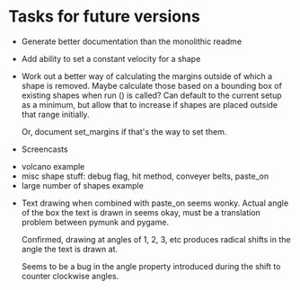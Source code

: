 # Tasks for future versions

* Generate better documentation than the monolithic readme

* Add ability to set a constant velocity for a shape

* Work out a better way of calculating the margins outside of which a shape is removed.
  Maybe calculate those based on a bounding box of existing shapes when run () is called?
  Can default to the current setup as a minimum, but allow that to increase if shapes are
  placed outside that range initially.

  Or, document set_margins if that's the way to set them.

* Screencasts
- volcano example
- misc shape stuff: debug flag, hit method, conveyer belts, paste_on
- large number of shapes example

* Text drawing when combined with paste_on seems wonky.  Actual
  angle of the box the text is drawn in seems okay, must be a translation
  problem between pymunk and pygame.

  Confirmed, drawing at angles of 1, 2, 3, etc produces radical shifts
  in the angle the text is drawn at.

  Seems to be a bug in the angle property introduced during the shift
  to counter clockwise angles.
